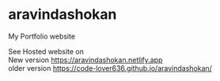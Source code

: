 # aravindashokan
My Portfolio website

See Hosted website on <br/>
New version https://aravindashokan.netlify.app <br/>
older version https://code-lover636.github.io/aravindashokan/
